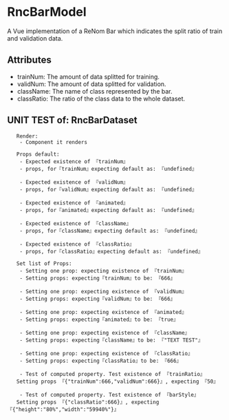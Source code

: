 # RncBarModel

A Vue implementation of a ReNom Bar which indicates the split ratio of train and validation data.


## Attributes
- trainNum: The amount of data splitted for training.
- validNum: The amount of data splitted for validation.
- className: The name of class represented by the bar.
- classRatio: The ratio of the class data to the whole dataset.

## UNIT TEST of: RncBarDataset

       Render:
        - Component it renders

       Props default:
        - Expected existence of 『trainNum』
        - props, for『trainNum』expecting default as: 『undefined』

        - Expected existence of 『validNum』
        - props, for『validNum』expecting default as: 『undefined』

        - Expected existence of 『animated』
        - props, for『animated』expecting default as: 『undefined』

        - Expected existence of 『className』
        - props, for『className』expecting default as: 『undefined』

        - Expected existence of 『classRatio』
        - props, for『classRatio』expecting default as: 『undefined』

       Set list of Props:
        - Setting one prop: expecting existence of 『trainNum』
        - Setting props: expecting『trainNum』to be: 『666』

        - Setting one prop: expecting existence of 『validNum』
        - Setting props: expecting『validNum』to be: 『666』

        - Setting one prop: expecting existence of 『animated』
        - Setting props: expecting『animated』to be: 『true』

        - Setting one prop: expecting existence of 『className』
        - Setting props: expecting『className』to be: 『"TEXT TEST"』

        - Setting one prop: expecting existence of 『classRatio』
        - Setting props: expecting『classRatio』to be: 『666』

        - Test of computed property. Test existence of 『trainRatio』
       Setting props 『{"trainNum":666,"validNum":666}』, expecting 『50』

        - Test of computed property. Test existence of 『barStyle』
       Setting props 『{"classRatio":666}』, expecting 『{"height":"80%","width":"59940%"}』
